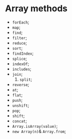# Array methods

- `forEach`;
- `map`;
- `find`;
- `filter`;
- `reduce`;
- `sort`;
- `findIndex`;
- `splice`;
- `indexOf`;
- `includes`;
- `join`;
   1. `split`;
- `reverse`;
- `at`;
- `flat`;
- `push`;
- `unshift`;
- `pop`;
- `shift`;
- `concat`;
- `Array.isArray(value)`;
- `new Array(n)`& `Array.from`;
